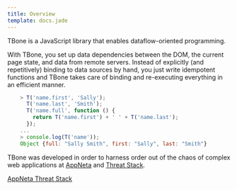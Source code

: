 ```yaml
---
title: Overview
template: docs.jade
---
```


TBone is a JavaScript library that enables dataflow-oriented programming.

With TBone, you set up data dependencies between the DOM, the current page state, and data from remote servers. Instead of explicitly (and repetitively) binding to data sources by hand, you just write idempotent functions and TBone takes care of binding and re-executing everything in an efficient manner.

```js
    > T('name.first', 'Sally');
      T('name.last', 'Smith');
      T('name.full', function () {
        return T('name.first') + ' ' + T('name.last');
      });
    ...
    > console.log(T('name'));
    Object {full: "Sally Smith", first: "Sally", last: "Smith"}
```

TBone was developed in order to harness order out of the chaos of complex web applications at [AppNeta][1] and [Threat Stack][2].

<div class="centered-logos">
  <a class="appneta-logo" href="http://dev.appneta.com" target="_blank"> AppNeta </a>
  <a class="threatstack-logo" href="http://www.threatstack.com" target="_blank"> Threat Stack </a>
</div>

[1]: https://dev.appneta.com/
[2]: https://www.threatstack.com/

